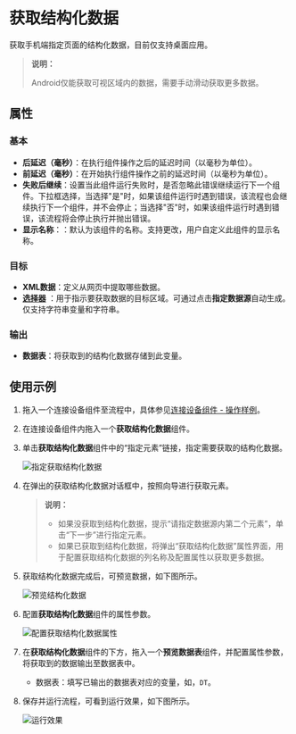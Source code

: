 # 获取结构化数据

获取手机端指定页面的结构化数据，目前仅支持桌面应用。

>**说明：**
>
> Android仅能获取可视区域内的数据，需要手动滑动获取更多数据。

## 属性

### 基本

- **后延迟（毫秒）**：在执行组件操作之后的延迟时间（以毫秒为单位）。
- **前延迟（毫秒）**：在开始执行组件操作之前的延迟时间（以毫秒为单位）。
- **失败后继续**：设置当此组件运行失败时，是否忽略此错误继续运行下一个组件。下拉框选择，当选择"是"时，如果该组件运行时遇到错误，该流程也会继续执行下一个组件，并不会停止；当选择"否"时，如果该组件运行时遇到错误，该流程将会停止执行并抛出错误。
- **显示名称**：：默认为该组件的名称。支持更改，用户自定义此组件的显示名称。

### 目标

- **XML数据**：定义从网页中提取哪些数据。
- **[选择器](../Appendix/Selector.md?_v=v2020.4)** ：用于指示要获取数据的目标区域。可通过点击**指定数据源**自动生成。仅支持字符串变量和字符串。

### 输出

- **数据表**：将获取到的结构化数据存储到此变量。

## 使用示例

1. 拖入一个连接设备组件至流程中，具体参见[连接设备组件 - 操作样例](./MobileConnect.md)。
2. 在连接设备组件内拖入一个**获取结构化数据**组件。
3. 单击**获取结构化数据**组件中的“指定元素”链接，指定需要获取的结构化数据。

    ![指定获取结构化数据](https://docimages.blob.core.chinacloudapi.cn/images/Activities/mobilegetstructdata20210317.png)

4. 在弹出的获取结构化数据对话框中，按照向导进行获取元素。

   >**说明：**
   >
   > - 如果没获取到结构化数据，提示“请指定数据源内第二个元素”，单击“下一步”进行指定元素。
   > - 如果已获取到结构化数据，将弹出“获取结构化数据”属性界面，用于配置获取结构化数据的列名称及配置属性以获取更多数据。

5. 获取结构化数据完成后，可预览数据，如下图所示。

    ![预览结构化数据](https://docimages.blob.core.chinacloudapi.cn/images/Activities/getstructdatapreview20210317.png) 

6. 配置**获取结构化数据**组件的属性参数。

    ![配置获取结构化数据属性](https://docimages.blob.core.chinacloudapi.cn/images/Activities/getstructdataproperty20210317.png)

7. 在**获取结构化数据**组件的下方，拖入一个**预览数据表**组件，并配置属性参数，将获取到的数据输出至数据表中。

    - 数据表：填写已输出的数据表对应的变量，如，`DT`。

8. 保存并运行流程，可看到运行效果，如下图所示。

    ![运行效果](https://docimages.blob.core.chinacloudapi.cn/images/Activities/getstructdataresult20210317.png)
